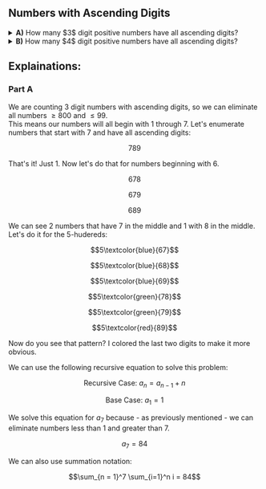 ## Numbers with Ascending Digits
<details><summary><b>A)</b> How many $3$ digit positive numbers have all ascending digits?</summary></details>
<details><summary><b>B)</b> How many $4$ digit positive numbers have all ascending digits?</summary></details>

## Explainations:
### Part A 
We are counting $3$ digit numbers with ascending digits, so we can eliminate all numbers $\ge 800$ and $\le 99$.  
This means our numbers will all begin with $1$ through $7$.  Let's enumerate numbers that start with $7$ and have all ascending digits:
```math
789
```
That's it!  Just $1$.  Now let's do that for numbers beginning with $6$.
```math
678
```
```math
679
```
```math
689
```
We can see $2$ numbers that have $7$ in the middle and $1$ with $8$ in the middle.  Let's do it for the $5$-hudereds:  
```math
5\textcolor{blue}{67}
```
```math
5\textcolor{blue}{68}
```
```math
5\textcolor{blue}{69}
```
```math
5\textcolor{green}{78}
```
```math
5\textcolor{green}{79}
```
```math
5\textcolor{red}{89}
```
Now do you see that pattern?  I colored the last two digits to make it more obvious.  
 
We can use the following recursive equation to solve this problem:
```math
\text{Recursive Case: }a_n = a_{n-1} + n
```
```math
\text{Base Case: } a_1 = 1
```
We solve this equation for $a_7$ because - as previously mentioned - we can eliminate numbers less than $1$ and greater than $7$.
```math
a_7 = 84
```
We can also use summation notation:
```math
\sum_{n = 1}^7 \sum_{i=1}^n i = 84
```
